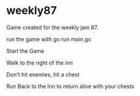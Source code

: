 # weekly87



Game created for the weekly jam 87.


run the game with go run main.go

Start the Game

Walk to the right of the inn

Don't hit enemies, hit a chest

Run Back to the Inn to return alive with your chests

